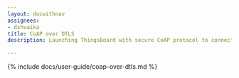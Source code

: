 ```yaml
---
layout: docwithnav
assignees:
- dshvaika
title: CoAP over DTLS
description: Launching ThingsBoard with secure CoAP protocol to connect your IoT devices and projects.

---
```

{% include docs/user-guide/coap-over-dtls.md %}